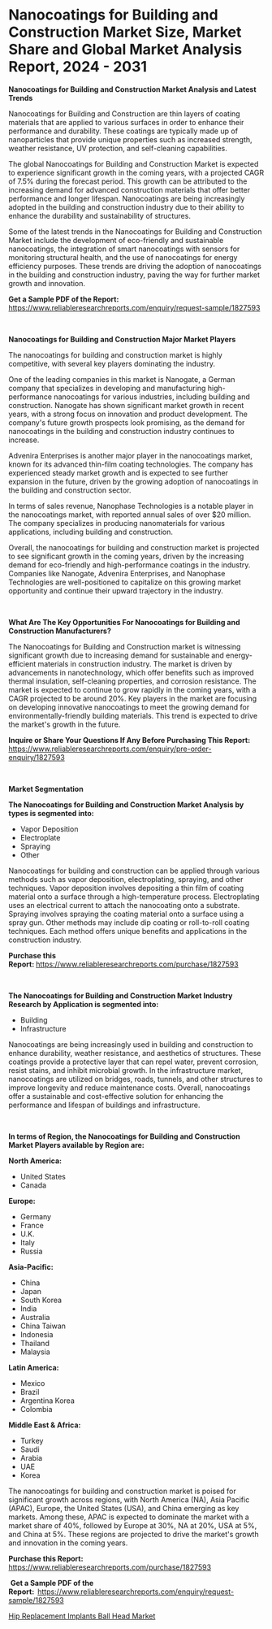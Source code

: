 <p><h1>Nanocoatings for Building and Construction Market Size, Market Share and Global Market Analysis Report, 2024 - 2031</h1></p><p><strong>Nanocoatings for Building and Construction Market Analysis and Latest Trends</strong></p>
<p><p>Nanocoatings for Building and Construction are thin layers of coating materials that are applied to various surfaces in order to enhance their performance and durability. These coatings are typically made up of nanoparticles that provide unique properties such as increased strength, weather resistance, UV protection, and self-cleaning capabilities.</p><p>The global Nanocoatings for Building and Construction Market is expected to experience significant growth in the coming years, with a projected CAGR of 7.5% during the forecast period. This growth can be attributed to the increasing demand for advanced construction materials that offer better performance and longer lifespan. Nanocoatings are being increasingly adopted in the building and construction industry due to their ability to enhance the durability and sustainability of structures.</p><p>Some of the latest trends in the Nanocoatings for Building and Construction Market include the development of eco-friendly and sustainable nanocoatings, the integration of smart nanocoatings with sensors for monitoring structural health, and the use of nanocoatings for energy efficiency purposes. These trends are driving the adoption of nanocoatings in the building and construction industry, paving the way for further market growth and innovation.</p></p>
<p><strong>Get a Sample PDF of the Report:&nbsp;</strong> <a href="https://www.reliableresearchreports.com/enquiry/request-sample/1827593">https://www.reliableresearchreports.com/enquiry/request-sample/1827593</a></p>
<p>&nbsp;</p>
<p><strong>Nanocoatings for Building and Construction Major Market Players</strong></p>
<p><p>The nanocoatings for building and construction market is highly competitive, with several key players dominating the industry. </p><p>One of the leading companies in this market is Nanogate, a German company that specializes in developing and manufacturing high-performance nanocoatings for various industries, including building and construction. Nanogate has shown significant market growth in recent years, with a strong focus on innovation and product development. The company's future growth prospects look promising, as the demand for nanocoatings in the building and construction industry continues to increase.</p><p>Advenira Enterprises is another major player in the nanocoatings market, known for its advanced thin-film coating technologies. The company has experienced steady market growth and is expected to see further expansion in the future, driven by the growing adoption of nanocoatings in the building and construction sector.</p><p>In terms of sales revenue, Nanophase Technologies is a notable player in the nanocoatings market, with reported annual sales of over $20 million. The company specializes in producing nanomaterials for various applications, including building and construction. </p><p>Overall, the nanocoatings for building and construction market is projected to see significant growth in the coming years, driven by the increasing demand for eco-friendly and high-performance coatings in the industry. Companies like Nanogate, Advenira Enterprises, and Nanophase Technologies are well-positioned to capitalize on this growing market opportunity and continue their upward trajectory in the industry.</p></p>
<p>&nbsp;</p>
<p><strong>What Are The Key Opportunities For Nanocoatings for Building and Construction Manufacturers?</strong></p>
<p><p>The Nanocoatings for Building and Construction market is witnessing significant growth due to increasing demand for sustainable and energy-efficient materials in construction industry. The market is driven by advancements in nanotechnology, which offer benefits such as improved thermal insulation, self-cleaning properties, and corrosion resistance. The market is expected to continue to grow rapidly in the coming years, with a CAGR projected to be around 20%. Key players in the market are focusing on developing innovative nanocoatings to meet the growing demand for environmentally-friendly building materials. This trend is expected to drive the market's growth in the future.</p></p>
<p><strong>Inquire or Share Your Questions If Any Before Purchasing This Report:</strong> <a href="https://www.reliableresearchreports.com/enquiry/pre-order-enquiry/1827593">https://www.reliableresearchreports.com/enquiry/pre-order-enquiry/1827593</a></p>
<p>&nbsp;</p>
<p><strong>Market Segmentation</strong></p>
<p><strong>The Nanocoatings for Building and Construction Market Analysis by types is segmented into:</strong></p>
<p><ul><li>Vapor Deposition</li><li>Electroplate</li><li>Spraying</li><li>Other</li></ul></p>
<p><p>Nanocoatings for building and construction can be applied through various methods such as vapor deposition, electroplating, spraying, and other techniques. Vapor deposition involves depositing a thin film of coating material onto a surface through a high-temperature process. Electroplating uses an electrical current to attach the nanocoating onto a substrate. Spraying involves spraying the coating material onto a surface using a spray gun. Other methods may include dip coating or roll-to-roll coating techniques. Each method offers unique benefits and applications in the construction industry.</p></p>
<p><strong>Purchase this Report:&nbsp;</strong><a href="https://www.reliableresearchreports.com/purchase/1827593">https://www.reliableresearchreports.com/purchase/1827593</a></p>
<p>&nbsp;</p>
<p><strong>The Nanocoatings for Building and Construction Market Industry Research by Application is segmented into:</strong></p>
<p><ul><li>Building</li><li>Infrastructure</li></ul></p>
<p><p>Nanocoatings are being increasingly used in building and construction to enhance durability, weather resistance, and aesthetics of structures. These coatings provide a protective layer that can repel water, prevent corrosion, resist stains, and inhibit microbial growth. In the infrastructure market, nanocoatings are utilized on bridges, roads, tunnels, and other structures to improve longevity and reduce maintenance costs. Overall, nanocoatings offer a sustainable and cost-effective solution for enhancing the performance and lifespan of buildings and infrastructure.</p></p>
<p>&nbsp;</p>
<p><strong>In terms of Region, the Nanocoatings for Building and Construction Market Players available by Region are:</strong></p>
<p>
    <p> <strong> North America: </strong>
        <ul>
            <li>United States</li>
            <li>Canada</li>
        </ul>
        </p> 
    <p> <strong> Europe: </strong>
        <ul>
            <li>Germany</li>
            <li>France</li>
            <li>U.K.</li>
            <li>Italy</li>
            <li>Russia</li>
        </ul>
        </p> 
    <p> <strong> Asia-Pacific: </strong>
        <ul>
            <li>China</li>
            <li>Japan</li>
            <li>South Korea</li>
            <li>India</li>
            <li>Australia</li>
            <li>China Taiwan</li>
            <li>Indonesia</li>
            <li>Thailand</li>
            <li>Malaysia</li>
        </ul>
        </p> 
    <p> <strong> Latin America: </strong>
        <ul>
            <li>Mexico</li>
            <li>Brazil</li>
            <li>Argentina Korea</li>
            <li>Colombia</li>
        </ul>
        </p> 
    <p> <strong> Middle East & Africa: </strong>
        <ul>
            <li>Turkey</li>
            <li>Saudi</li>
            <li>Arabia</li>
            <li>UAE</li>
            <li>Korea</li>
        </ul>
    </p>
    </p>
<p><p>The nanocoatings for building and construction market is poised for significant growth across regions, with North America (NA), Asia Pacific (APAC), Europe, the United States (USA), and China emerging as key markets. Among these, APAC is expected to dominate the market with a market share of 40%, followed by Europe at 30%, NA at 20%, USA at 5%, and China at 5%. These regions are projected to drive the market's growth and innovation in the coming years.</p></p>
<p><strong>Purchase this Report: </strong><a href="https://www.reliableresearchreports.com/purchase/1827593">https://www.reliableresearchreports.com/purchase/1827593</a></p>
<p>&nbsp;<strong>Get a Sample PDF of the Report:&nbsp;&nbsp;</strong><a href="https://www.reliableresearchreports.com/enquiry/request-sample/1827593">https://www.reliableresearchreports.com/enquiry/request-sample/1827593</a></p>
<p><strong></strong></p>
<p><p><a href="https://chivalrous-flock-a86.notion.site/Hip-Replacement-Implants-Ball-Head-Market-Offers-Provide-Insightful-Data-for-the-Time-Period-from-20-fad3cc1b97fc457c9b3ac825dd1ee9b7">Hip Replacement Implants Ball Head Market</a></p></p>